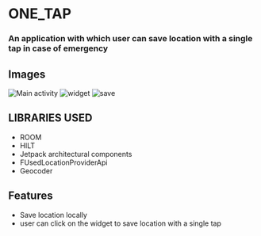 # ONE_TAP
### An application with which user can save location with a single tap in case of emergency
## Images
![Main activity](https://static.wixstatic.com/media/fdfbff_82b1f4ccaa56446cbfce431d85b75759~mv2.jpg)
![widget](https://static.wixstatic.com/media/fdfbff_2a42fe2e7d0e4e4db07e5b77f24a1106~mv2.jpg)
![save](https://static.wixstatic.com/media/fdfbff_3c44a1ae5f6c44b29ebc9f7899378b7c~mv2.jpg)
## LIBRARIES USED
+ ROOM
+ HILT
+ Jetpack architectural components
+ FUsedLocationProviderApi
+ Geocoder
## Features
+ Save location locally
+ user can click on the widget to save location with a single tap
